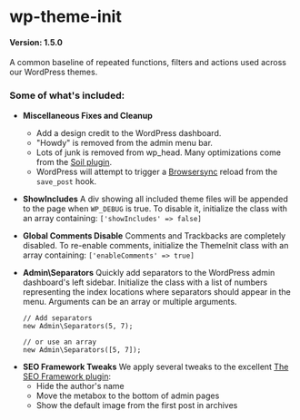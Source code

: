 # wp-theme-init

#### Version: 1.5.0

A common baseline of repeated functions, filters and actions used across our WordPress themes.

### Some of what's included:

- **Miscellaneous Fixes and Cleanup**

  - Add a design credit to the WordPress dashboard.
  - "Howdy" is removed from the admin menu bar.
  - Lots of junk is removed from wp_head. Many optimizations come from the [Soil plugin](https://roots.io/plugins/soil/).
  - WordPress will attempt to trigger a [Browsersync]() reload from the `save_post` hook.

- **ShowIncludes**
  A div showing all included theme files will be appended to the page when `WP_DEBUG` is true. To disable it, initialize the class with an array containing: `['showIncludes' => false]`

- **Global Comments Disable**
  Comments and Trackbacks are completely disabled. To re-enable comments, initialize the ThemeInit class with an array containing: `['enableComments' => true]`

- **Admin\Separators**
  Quickly add separators to the WordPress admin dashboard's left sidebar. Initialize the class with a list of numbers representing the index locations where separators should appear in the menu. Arguments can be an array or multiple arguments.

  ```
  // Add separators
  new Admin\Separators(5, 7);

  // or use an array
  new Admin\Separators([5, 7]);
  ```

* **SEO Framework Tweaks**
  We apply several tweaks to the excellent [The SEO Framework plugin](https://theseoframework.com/):
  - Hide the author's name
  - Move the metabox to the bottom of admin pages
  - Show the default image from the first post in archives
